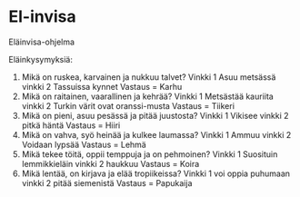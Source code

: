 # El-invisa

Eläinvisa-ohjelma

Eläinkysymyksiä:

1. Mikä on ruskea, karvainen ja nukkuu talvet?
   Vinkki 1 Asuu metsässä
   vinkki 2 Tassuissa kynnet
   Vastaus = Karhu
2. Mikä on raitainen, vaarallinen ja kehrää?
   Vinkki 1 Metsästää kauriita
   vinkki 2 Turkin värit ovat oranssi-musta
   Vastaus = Tiikeri
3. Mikä on pieni, asuu pesässä ja pitää juustosta?
   Vinkki 1 Vikisee
   vinkki 2 pitkä häntä
   Vastaus = Hiiri
4. Mikä on vahva, syö heinää ja kulkee laumassa?
   Vinkki 1 Ammuu
   vinkki 2 Voidaan lypsää
   Vastaus = Lehmä
5. Mikä tekee töitä, oppii temppuja ja on pehmoinen?
   Vinkki 1 Suosituin lemmikkieläin
   vinkki 2 haukkuu
   Vastaus = Koira
6. Mikä lentää, on kirjava ja elää tropiikeissa?
   Vinkki 1 voi oppia puhumaan
   vinkki 2 pitää siemenistä
   Vastaus = Papukaija
